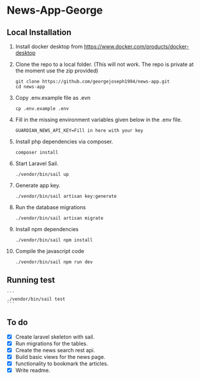 # News-App-George

## Local Installation

1. Install docker desktop from https://www.docker.com/products/docker-desktop
2. Clone the repo to a local folder. (This will not work. The repo is private at the moment use the zip provided)

    ```
    git clone https://github.com/georgejoseph1994/news-app.git
    cd news-app
    ```

3. Copy .env.example file as .evn

    ```
    cp .env.example .env
    ```

4. Fill in the missing environment variables given below in the .env file.

    ```
    GUARDIAN_NEWS_API_KEY=Fill in here with your key
    ```

5. Install php dependencies via composer.

    ```
    composer install
    ```

6. Start Laravel Sail.

    ```
    ./vendor/bin/sail up
    ```

7. Generate app key.

    ```
    ./vendor/bin/sail artisan key:generate
    ```

8. Run the database migrations

    ```
    ./vendor/bin/sail artisan migrate
    ```

9. Install npm dependencies

    ```
    ./vendor/bin/sail npm install
    ```

10. Compile the javascript code
    ```
    ./vendor/bin/sail npm run dev
    ```

## Running test

    ```
    ./vendor/bin/sail test
    ```

## To do

-   [x] Create laravel skeleton with sail.
-   [x] Run migrations for the tables.
-   [x] Create the news search rest api.
-   [x] Build basic views for the news page.
-   [x] functionality to bookmark the articles.
-   [x] Write readme.
